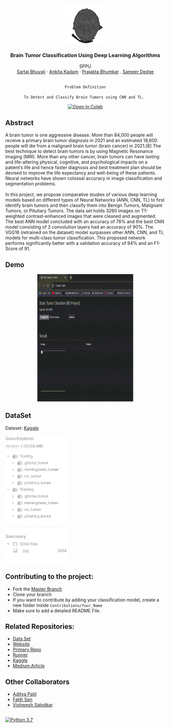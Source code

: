 <br />
<div align="center">
  <a href="https://github.com/SartajBhuvaji/Data-Science-Project/tree/main/">
    <img src="https://github.com/SartajBhuvaji/Brain-Tumor-Classification-Using-Deep-Learning-Algorithms/blob/master/ReadMe_files/MRI-animinated.gif" alt="logo" width="125" height="125">
  </a>

<h3 align="center">Brain Tumor Classification Using Deep Learning Algorithms</h3>

  <p align="center">
    SPPU
    <br />
    <a href="https://github.com/SartajBhuvaji">Sartaj Bhuvaji</a>
    ·
    <a href="https://github.com/kadamankitaa">Ankita Kadam</a>
    ·
    <a href="https://www.linkedin.com/in/prajakta-bhumkar-51703220a/">Prajakta Bhumkar</a>
    .
    <a href = "https://www.linkedin.com/in/sameer-dedge/">Sameer Dedge</a><br><br>
    
    Problem Definition
    
    To Detect and Classify Brain Tumors using CNN and TL. 
    
  </p>
</div>




<div align = "center">
  
[![Open In Colab](https://colab.research.google.com/assets/colab-badge.svg)](https://colab.research.google.com/drive/1yHKKk8I4QfKc1qv2cXCNbgIiUtBRk1rF?usp=sharing)
<br>
</div>

## Abstract
<p>
A brain tumor is one aggressive disease. More than 84,000 people will receive a primary brain tumor diagnosis in 2021 and an estimated 18,600 people will die from a malignant brain tumor (brain cancer) in 2021.[8] The best technique to detect brain tumors is by using Magnetic Resonance Imaging (MRI). More than any other cancer, brain tumors can have lasting and life-altering physical, cognitive, and psychological impacts on a patient’s life and hence faster diagnosis and best treatment plan should be devised to improve the life expectancy and well-being of these patients. Neural networks have shown colossal accuracy in image classification and segmentation problems.
<br><br>
In this project, we propose comparative studies of various deep learning models based on different types of Neural Networks (ANN, CNN, TL) to first identify brain tumors and then classify them into Benign Tumors, Malignant Tumors, or Pituitary Tumors. The data set holds 3260 images on T1-weighted contrast-enhanced images that were cleaned and augmented. The best ANN model concluded with an accuracy of 78% and the best CNN model consisting of 3 convolution layers had an accuracy of 90%. The VGG16 (retrained on the dataset) model surpasses other ANN, CNN, and TL models for multi-class tumor classification. This proposed network performs significantly better  with a validation accuracy of 94% and an F1-Score of 91.
<p>

## Demo
<div align="center">
<img src="https://github.com/SartajBhuvaji/Brain-Tumor-Classification-Using-Deep-Learning-Algorithms/blob/master/ReadMe_files/BE%20Project%20demo.gif" alt="logo" width="60%" height="400">
</div> 

## DataSet
Dataset: [Kaggle](https://www.kaggle.com/datasets/sartajbhuvaji/brain-tumor-classification-mri)

<div align="left">
  <a href="https://github.com/SartajBhuvaji/Data-Science-Project/tree/main/">
    <img src="https://github.com/SartajBhuvaji/Brain-Tumor-Classification-Using-Deep-Learning-Algorithms/blob/master/ReadMe_files/dataset_description.png" alt="dataset_description" width="200" height="400">
  </a>
  </div>

## Contributing to the project:

*   Fork the [Master Branch](https://github.com/SartajBhuvaji/Brain-Tumor-Classification-Using-Deep-Learning-Algorithms)
*   Clone your branch
*   If you want to contribute by adding your classification model, create a new folder inside ```Contributions/Your_Name```
*   Make sure to add a detailed README File.



##  Related Repositories:
* [Data Set](https://github.com/SartajBhuvaji/Brain-Tumor-Classification-DataSet/)
* [Website](https://sartajbhuvaji.github.io/Brain-Tumor-Classification-Website/) 
* [Primary Repo](https://github.com/SartajBhuvaji/Brain-Tumor-Classification-Using-Deep-Learning-Algorithms/tree/master) 
* [Runner](https://github.com/SartajBhuvaji/Brain-Tumor-Classification-Using-Deep-Learning-Algorithms-Runner)
* [Kaggle](https://www.kaggle.com/datasets/sartajbhuvaji/brain-tumor-classification-mri)
* [Medium Article](https://medium.com/@sartajbhuvaji/brain-tumor-classification-546a72d4103b)


## Other Collaborators
* [Aditya Patil](https://github.com/Adityathere)
* [Fatih Sen](https://github.com/fatihsen20)
* [Vishwesh Salodkar](https://github.com/VishweshSalodkar)
##
<div>
  
[![Python 3.7](https://img.shields.io/badge/python-3.7-blue.svg)](https://www.python.org/downloads/release/python-370/)

</div>

